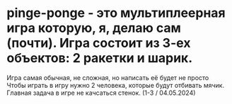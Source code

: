 # pinge-ponge - это мультиплеерная игра которую, я, делаю сам (почти). Игра состоит из 3-ех объектов: 2 ракетки и шарик. 
Игра самая обычная, не сложная, но написать её будет не просто 
Чтобы играть в игру нужно 2 человека, которые будут отбивать мячик. Главная задача в игре не качсаться стенок. (1-3 / 04.05.2024)
